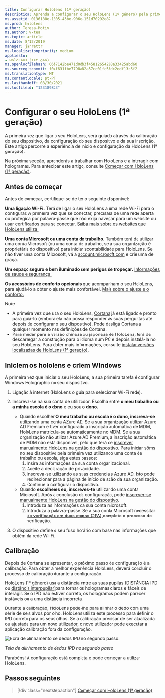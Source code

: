 ```yaml
---
title: Configurar HoloLens (1ª geração)
description: Aprenda a configurar o seu HoloLens (1º género) pela primeira vez em Wi-Fi rede com uma conta Microsoft (MSA) ou Azure Ative Directory (AAD).
ms.assetid: 0136188e-1305-43be-906e-151d70292e87
ms.prod: hololens
author: Teresa-Motiv
ms.author: v-tea
ms.topic: article
ms.date: 8/12/2019
manager: jarrettr
ms.localizationpriority: medium
appliesto:
- HoloLens (1st gen)
ms.openlocfilehash: 06b7142be471d0db3f45812654288a33425abd60
ms.sourcegitcommit: f04f631fbe7798a82a57cc01fc56dc2edf13c5f2
ms.translationtype: MT
ms.contentlocale: pt-PT
ms.lasthandoff: 08/30/2021
ms.locfileid: "123189873"
---
```

# <a name="set-up-your-hololens-1st-gen"></a>Configurar o seu HoloLens (1ª geração)

A primeira vez que ligar o seu HoloLens, será guiado através da calibração do seu dispositivo, da configuração do seu dispositivo e da sua inscrição.  Este artigo percorre a experiência de início e configuração da HoloLens (1ª geração).

Na próxima secção, aprenderás a trabalhar com HoloLens e a interagir com hologramas. Para antecipar este artigo, consulte [Começar com HoloLens (1ª geração)](hololens1-basic-usage.md).

## <a name="before-you-start"></a>Antes de começar

Antes de começar, certifique-se de ter o seguinte disponível:

**Uma ligação Wi-Fi.** Terá de ligar o seu HoloLens a uma rede Wi-Fi para o configurar. A primeira vez que se conectar, precisará de uma rede aberta ou protegida por palavra-passe que não exija navegar para um website ou usar certificados para se conectar. [Saiba mais sobre os websites que HoloLens utiliza.](hololens-offline.md)

**Uma conta Microsoft ou uma conta de trabalho.** Também terá de utilizar uma conta Microsoft (ou uma conta de trabalho, se a sua organização é proprietária do dispositivo) para iniciar scontabilidade para HoloLens. Se não tiver uma conta Microsoft, vá a [account.microsoft.com](https://account.microsoft.com) e crie uma de graça.

**Um espaço seguro e bem iluminado sem perigos de tropeçar.** [Informações de saúde e segurança.](https://go.microsoft.com/fwlink/p/?LinkId=746661)

**Os acessórios de conforto opcionais** que acompanham o seu HoloLens, para ajudá-lo a obter o ajuste mais confortável. [Mais sobre o ajuste e o conforto.](https://support.microsoft.com/help/12632/hololens-fit-your-hololens)

> [!NOTE]
>  
> - A primeira vez que usa o seu HoloLens, [Cortana](hololens-cortana.md) já está ligado e pronto para guiá-lo (embora ela não possa responder às suas perguntas até depois de configurar o seu dispositivo). Pode desligá Cortana a qualquer momento nas definições de Cortana.
> - Para mudar para a versão chinesa ou japonesa de HoloLens, terá de descarregar a construção para o idioma num PC e depois instalá-la no seu HoloLens. Para obter mais informações, consulte [instalar versões localizadas de HoloLens (1ª geração)](hololens1-install-localized.md).

## <a name="start-your-hololens-and-set-up-windows"></a>Iniciem os hololens e criem Windows

A primeira vez que iniciar o seu HoloLens, a sua primeira tarefa é configurar Windows Holographic no seu dispositivo.

1. Ligação à internet (HoloLens o guia para selecionar Wi-Fi rede).

1. Inscreva-se na sua conta de utilizador. Escolha entre **o meu trabalho ou a minha escola é o dono** e eu sou o **dono.**
    - Quando escolher **O meu trabalho ou escola é o dono, inscreva-se** utilizando uma conta AZure AD. Se a sua organização utilizar Azure AD Premium e tiver configurado a inscrição automática de MDM, HoloLens matricula-se automaticamente no MDM. Se a sua organização não utilizar Azure AD Premium, a inscrição automática de MDM não está disponível, pelo que terá de [inscrever manualmente HoloLens na gestão do dispositivo.](hololens-enroll-mdm.md#different-ways-to-enroll) Para iniciar sôms no seu dispositivo pela primeira vez utilizando uma conta de trabalho ou escola, siga estes passos:
        1. Insira as informações da sua conta organizacional.
        1. Aceite a declaração de privacidade.
        1. Inscreva-se utilizando as suas credenciais Azure AD. Isto pode redirecionar para a página de início de sção da sua organização.
        1. Continue a configurar o dispositivo.
    - Quando **escolheres eu, inscreves-te** utilizando uma conta Microsoft. Após a conclusão da configuração, pode [inscrever-se manualmente HoloLens na gestão do dispositivo](hololens-enroll-mdm.md#different-ways-to-enroll).
        1. Introduza as informações da sua conta microsoft.
        1. Introduza a palavra-passe. Se a sua conta Microsoft necessitar [de verificação em duas etapas (2FA),](https://blogs.technet.microsoft.com/microsoft_blog/2013/04/17/microsoft-account-gets-more-secure/)complete o processo de verificação.

1. O dispositivo define o seu fuso horário com base nas informações que obtém da rede Wi-Fi.

## <a name="calibration"></a>Calibração

Depois de Cortana se apresentar, o próximo passo de configuração é a calibração. Para obter a melhor experiência HoloLens, deverá concluir o processo de calibração durante a configuração.

HoloLens (1º gênero) usa a distância entre as suas pupilas (DISTÂNCIA IPD ou [distância interpupilar)](https://en.wikipedia.org/wiki/Interpupillary_distance)para tornar os hologramas claros e fáceis de interagir. Se o IPD não estiver correto, os hologramas podem parecer instáveis ou a uma distância incorreta.

Durante a calibração, HoloLens pede-lhe para alinhar o dedo com uma série de seis alvos por olho. HoloLens utiliza este processo para definir o IPD correto para os seus olhos. Se a calibração precisar de ser atualizada ou ajustada para um novo utilizador, o novo utilizador pode executar a aplicação calibração fora da configuração.

![Ecrã de alinhamento de dedos IPD no segundo passo.](./images/ipd-finger-alignment-300px.jpg)

*Tela de alinhamento de dedos IPD no segundo passo*

Parabéns! A configuração está completa e pode começar a utilizar HoloLens.

## <a name="next-steps"></a>Passos seguintes

> [!div class="nextstepaction"]
> [Começar com HoloLens (1ª geração)](hololens1-basic-usage.md)
